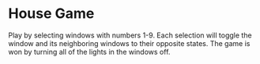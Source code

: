 # House Game

Play by selecting windows with numbers 1-9. Each selection will toggle the window and its neighboring windows to their opposite states. The game is won by turning all of the lights in the windows off.
